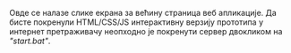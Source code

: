 Овде се налазе слике екрана за већину страница веб апликације. Да бисте покренули HTML/CSS/JS интерактивну верзију прототипа у интернет претраживачу неопходно је покренути сервер двокликом на *"start.bat"*.